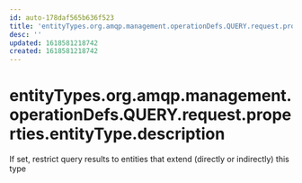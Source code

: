 ```yaml
---
id: auto-178daf565b636f523
title: 'entityTypes.org.amqp.management.operationDefs.QUERY.request.properties.entityType.description'
desc: ''
updated: 1618581218742
created: 1618581218742
---
```

# entityTypes.org.amqp.management.operationDefs.QUERY.request.properties.entityType.description

If set, restrict query results to entities that extend (directly or indirectly) this type